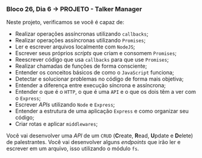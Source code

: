 ### Bloco 26, Dia 6 -> PROJETO - Talker Manager

Neste projeto, verificamos se você é capaz de:

 - Realizar operações assíncronas utilizando `callbacks`;
 - Realizar operações assíncronas utilizando `Promises`;
 - Ler e escrever arquivos localmente com `NodeJS`;
 - Escrever seus próprios _scripts_ que criam e consomem `Promises`;
 - Reescrever código que usa `callbacks` para que use `Promises`;
 - Realizar chamadas de funções de forma consciente;
 - Entender os conceitos básicos de como o `JavaScript` funciona;
 - Detectar e solucionar problemas no código de forma mais objetiva;
 - Entender a diferença entre execução síncrona e assíncrona;
 - Entender o que é o `HTTP`, o que é uma `API` e o que os dois têm a ver com o `Express`;
 - Escrever _APIs_ utilizando `Node` e `Express`;
 - Entender a estrutura de uma aplicação `Express` e como organizar seu código;
 - Criar rotas e aplicar `middlewares`;

Você vai desenvolver uma _API_ de um `CRUD` (**C**reate, **R**ead, **U**pdate e **D**elete) de palestrantes. Você vai desenvolver alguns _endpoints_ que irão ler e escrever em um arquivo, isso utilizando o módulo `fs`.
